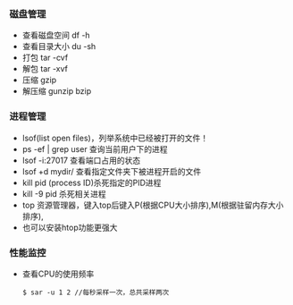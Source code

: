 ### 磁盘管理
+ 查看磁盘空间 df -h
+ 查看目录大小 du -sh
+ 打包 tar -cvf
+ 解包 tar -xvf
+ 压缩 gzip
+ 解压缩 gunzip bzip
### 进程管理
+ lsof(list open files)，列举系统中已经被打开的文件！
+ ps -ef | grep user 查询当前用户下的进程
+ lsof -i:27017 查看端口占用的状态
+ lsof +d mydir/ 查看指定文件夹下被进程开启的文件
+ kill pid (process ID)杀死指定的PID进程
+ kill -9 pid 杀死相关进程
+ top 资源管理器，键入top后键入P(根据CPU大小排序),M(根据驻留内存大小排序),
+ 也可以安装htop功能更强大
### 性能监控
+ 查看CPU的使用频率
    ```
    $ sar -u 1 2 //每秒采样一次，总共采样两次
    ```



